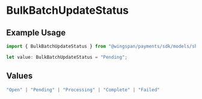 # BulkBatchUpdateStatus

## Example Usage

```typescript
import { BulkBatchUpdateStatus } from "@wingspan/payments/sdk/models/shared";

let value: BulkBatchUpdateStatus = "Pending";
```

## Values

```typescript
"Open" | "Pending" | "Processing" | "Complete" | "Failed"
```